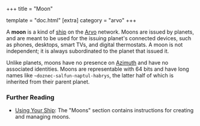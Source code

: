 +++
title = "Moon"

template = "doc.html"
[extra]
category = "arvo"
+++

A **moon** is a kind of [ship](../ship) on the [Arvo](../arvo) network. Moons are issued by planets, and are meant to be used for the issuing planet's connected devices, such as phones, desktops, smart TVs, and digital thermostats. A moon is not independent; it is always subordinated to the planet that issued it.

Unlike planets, moons have no presence on [Azimuth](../azimuth) and have no associated identities. Moons are representable with 64 bits and have long names like `~doznec-salfun-naptul-habrys`, the latter half of which is inherited from their parent planet.

### Further Reading

- [Using Your Ship](@/using/os/using-your-ship.md#moons): The "Moons" section contains instructions for creating and managing moons.
